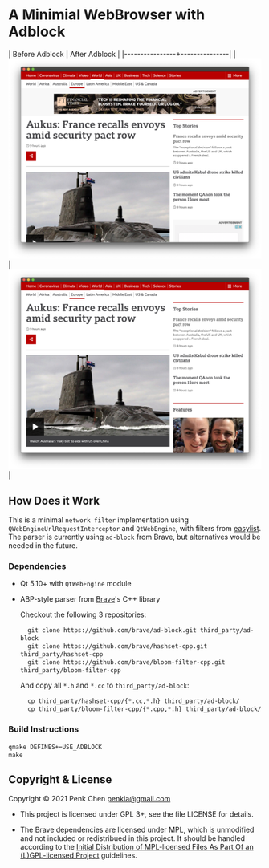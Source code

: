 # A Minimial WebBrowser with Adblock

| Before Adblock | After Adblock | 
|----------------+---------------|
| ![](screenshots/before-adblock.png) | ![](screenshots/after-adblock.png)  |

## How Does it Work 

This is a minimal `network filter` implementation using `QWebEngineUrlRequestInterceptor` and `QtWebEngine`, with filters from [easylist](https://easylist.to/easylist/easylist.txt). The parser is currently using `ad-block` from Brave, but alternatives would be needed in the future. 

### Dependencies

- Qt 5.10+ with `QtWebEngine` module 
- ABP-style parser from [Brave](https://github.com/brave/ad-block)'s C++ library 

    Checkout the following 3 repositories: 

        git clone https://github.com/brave/ad-block.git third_party/ad-block 
        git clone https://github.com/brave/hashset-cpp.git third_party/hashset-cpp 
        git clone https://github.com/brave/bloom-filter-cpp.git third_party/bloom-filter-cpp 

    And copy all `*.h` and `*.cc` to `third_party/ad-block`:

        cp third_party/hashset-cpp/{*.cc,*.h} third_party/ad-block/
        cp third_party/bloom-filter-cpp/{*.cpp,*.h} third_party/ad-block/

### Build Instructions 

    qmake DEFINES+=USE_ADBLOCK
    make 

## Copyright & License 

Copyright © 2021 Penk Chen <penkia@gmail.com>

- This project is licensed under GPL 3+, see the file LICENSE for details. 

- The Brave dependencies are licensed under MPL, which is unmodified and not included or redistribued in this project. It should be handled according to the [Initial Distribution of MPL-licensed Files As Part Of an (L)GPL-licensed Project](https://www.mozilla.org/en-US/MPL/2.0/combining-mpl-and-gpl/) guidelines. 